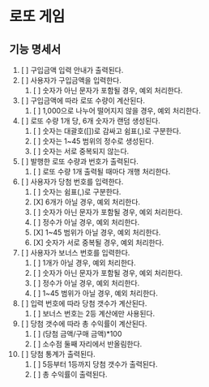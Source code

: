 # 로또 게임
## 기능 명세서
1. [ ] 구입금액 입력 안내가 출력된다.
2. [ ] 사용자가 구입금액을 입력한다.
   1. [ ] 숫자가 아닌 문자가 포함될 경우, 예외 처리한다.
3. [ ] 구입금액에 따라 로또 수량이 계산된다.
   1. [ ] 1,000으로 나누어 떨어지지 않을 경우, 예외 처리한다.
4. [ ] 로또 수량 1개 당, 6개 숫자가 랜덤 생성된다.
   1. [ ] 숫자는 대괄호([])로 감싸고 쉼표(,)로 구분한다.
   2. [ ] 숫자는 1~45 범위의 정수로 생성된다.
   3. [ ] 숫자는 서로 중복되지 않는다.
5. [ ] 발행한 로또 수량과 번호가 출력된다.
   1. [ ] 로또 수량 1개 출력될 때마다 개행 처리한다.
6. [ ] 사용자가 당첨 번호를 입력한다.
   1. [ ] 숫자는 쉼표(,)로 구분한다.
   2. [X] 6개가 아닐 경우, 예외 처리한다.
   3. [ ] 숫자가 아닌 문자가 포함될 경우, 예외 처리한다.
   4. [ ] 정수가 아닐 경우, 예외 처리한다.
   5. [X] 1~45 범위가 아닐 경우, 예외 처리한다.
   6. [X] 숫자가 서로 중복될 경우, 예외 처리한다.
7. [ ] 사용자가 보너스 번호를 입력한다.
   1. [ ] 1개가 아닐 경우, 예외 처리한다.
   2. [ ] 숫자가 아닌 문자가 포함될 경우, 예외 처리한다.
   3. [ ] 정수가 아닐 경우, 예외 처리한다.
   4. [ ] 1~45 범위가 아닐 경우, 예외 처리한다.
8. [ ] 입력 번호에 따라 당첨 갯수가 계산된다.
   1. [ ] 보너스 번호는 2등 계산에만 사용된다.
9. [ ] 당첨 갯수에 따라 총 수익률이 계산된다.
   1. [ ] (당첨 금액/구매 금액)*100
   2. [ ] 소수점 둘째 자리에서 반올림한다.
10. [ ] 당첨 통계가 출력된다.
    1. [ ] 5등부터 1등까지 당첨 갯수가 출력된다.
    2. [ ] 총 수익률이 출력된다.